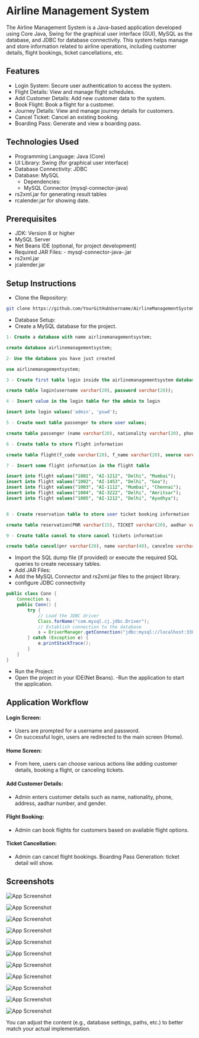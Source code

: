 # Airline Management System

The Airline Management System is a Java-based application developed using Core Java, Swing for the graphical user interface (GUI), MySQL as the database, and JDBC for database connectivity. This system helps manage and store information related to airline operations, including customer details, flight bookings, ticket cancellations, etc.
## Features

- Login System: Secure user authentication to access the system.
-	Flight Details: View and manage flight schedules.
- Add Customer Details: Add new customer data to the system.
- Book Flight: Book a flight for a customer.
- Journey Details: View and manage journey details for customers.
- Cancel Ticket: Cancel an existing booking.
- Boarding Pass: Generate and view a boarding pass.


## Technologies Used
- 	Programming Language: Java (Core)
- UI Library: Swing (for graphical user interface)
- Database Connectivity: JDBC
- Database: MySQL
	- Dependencies:
	- MySQL Connector (mysql-connector-java)
- rs2xml.jar for generating result tables
- rcalender.jar  for showing date.


## Prerequisites
- JDK: Version 8 or higher
- MySQL Server
- Net Beans IDE (optional, for project development)
- Required JAR Files:
		- mysql-connector-java-<version>.jar
- rs2xml.jar
- jcalender.jar
## Setup Instructions
- Clone the Repository:
```bash
git clone https://github.com/YourGitHubUsername/AirlineManagementSystem.git
```

- Database Setup:
- Create a MySQL database for the project.
```sql
1- Create a database with name airlinemanagementsystem;

create database airlinemanagementsystem;

2- Use the database you have just created

use airlinemanagementsystem;

3 - Create first table login inside the airlinemanagementsystem database;

create table login(username varchar(20), password varchar(20));

4 - Insert value in the login table for the admin to login

insert into login values('admin', 'pswd');

5 - Create next table passenger to store user values;

create table passenger (name varchar(20), nationality varchar(20), phone varchar(15), address varchar(50), aadhar varchar(20), gender varchar(20));

6 - Create table to store flight information

create table flight(f_code varchar(20), f_name varchar(20), source varchar(40), destination varchar(40));

7 - Insert some flight information in the flight table

insert into flight values("1001", "AI-1212", "Delhi", "Mumbai");
insert into flight values("1002", "AI-1453", "Delhi", "Goa");
insert into flight values("1003", "AI-1112", "Mumbai", "Chennai");
insert into flight values("1004", "AI-3222", "Delhi", "Amritsar");
insert into flight values("1005", "AI-1212", "Delhi", "Ayodhya");


8 - Create reservation table to store user ticket booking information

create table reservation(PNR varchar(15), TICKET varchar(20), aadhar varchar(20), name varchar(20), nationality varchar(30), flightname varchar(15), flightcode varchar(20), src varchar(30), des varchar(30), ddate varchar(30));

9 - Create table cancel to store cancel tickets information

create table cancel(pnr varchar(20), name varchar(40), cancelno varchar(20), fcode varchar(20), ddate varchar(30));    
```
- Import the SQL dump file (if provided) or execute the required SQL queries to create necessary tables.
- Add JAR Files:
- Add the MySQL Connector and rs2xml.jar files to the project library.
- configure JDBC connectivity
```java
public class Conn {
    Connection s;
    public Conn() {
        try {
            // Load the JDBC driver
            Class.forName("com.mysql.cj.jdbc.Driver");
            // Establish connection to the database
            s = DriverManager.getConnection("jdbc:mysql://localhost:3306/airlinemanagementsysstem", "root", "yourpassword");
        } catch (Exception e) {
            e.printStackTrace();
        }
    }
}
```

- Run the Project:
- Open the project in your IDE(Net Beans).
-Run the application  to start the application.
## Application Workflow

#### Login Screen:
- Users are prompted for a username and password.
- On successful login, users are redirected to the main screen (Home).

#### Home Screen:
- From here, users can choose various actions like adding customer details, booking a flight, or canceling tickets.

#### Add Customer Details:
- Admin enters customer details such as name, nationality, phone, address, aadhar number, and gender.

#### Flight Booking:
- Admin can book flights for customers based on available flight options.

#### Ticket Cancellation:
- Admin can cancel flight bookings.
Boarding Pass Generation: ticket detail will  show.


## Screenshots

![App Screenshot](https://github.com/Vartikasingh28/AirlineManagementSystem/blob/3b49009c72439c62e0fb8b618de5bbfe8a99336b/Screenshot%202025-01-25%20152541.png)


![App Screenshot](https://github.com/Vartikasingh28/AirlineManagementSystem/blob/3b49009c72439c62e0fb8b618de5bbfe8a99336b/Screenshot%202025-01-25%20152613.png)

![App Screenshot](https://github.com/Vartikasingh28/AirlineManagementSystem/blob/3b49009c72439c62e0fb8b618de5bbfe8a99336b/Screenshot%202025-01-25%20152654.png)

![App Screenshot](https://github.com/Vartikasingh28/AirlineManagementSystem/blob/3b49009c72439c62e0fb8b618de5bbfe8a99336b/Screenshot%202025-01-25%20152736.png)

![App Screenshot](https://github.com/Vartikasingh28/AirlineManagementSystem/blob/3b49009c72439c62e0fb8b618de5bbfe8a99336b/Screenshot%202025-01-25%20152801.png)

![App Screenshot](https://github.com/Vartikasingh28/AirlineManagementSystem/blob/3b49009c72439c62e0fb8b618de5bbfe8a99336b/Screenshot%202025-01-25%20153221.png)

![App Screenshot](https://github.com/Vartikasingh28/AirlineManagementSystem/blob/3b49009c72439c62e0fb8b618de5bbfe8a99336b/Screenshot%202025-01-25%20153330.png)

![App Screenshot](https://github.com/Vartikasingh28/AirlineManagementSystem/blob/3b49009c72439c62e0fb8b618de5bbfe8a99336b/Screenshot%202025-01-25%20153411.png)

![App Screenshot](https://github.com/Vartikasingh28/AirlineManagementSystem/blob/3b49009c72439c62e0fb8b618de5bbfe8a99336b/Screenshot%202025-01-25%20153424.png)

![App Screenshot](https://github.com/Vartikasingh28/AirlineManagementSystem/blob/3b49009c72439c62e0fb8b618de5bbfe8a99336b/Screenshot%202025-01-25%20153508.png)

![App Screenshot](https://github.com/Vartikasingh28/AirlineManagementSystem/blob/3b49009c72439c62e0fb8b618de5bbfe8a99336b/Screenshot%202025-01-25%20153523.png)

You can adjust the content (e.g., database settings, paths, etc.) to better match your actual implementation.


